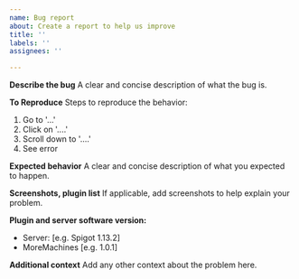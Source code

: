```yaml
---
name: Bug report
about: Create a report to help us improve
title: ''
labels: ''
assignees: ''

---
```


**Describe the bug**
A clear and concise description of what the bug is.

**To Reproduce**
Steps to reproduce the behavior:
1. Go to '...'
2. Click on '....'
3. Scroll down to '....'
4. See error

**Expected behavior**
A clear and concise description of what you expected to happen.

**Screenshots, plugin list**
If applicable, add screenshots to help explain your problem.

**Plugin and server software version:**
 - Server: [e.g. Spigot 1.13.2]
 - MoreMachines [e.g. 1.0.1]

**Additional context**
Add any other context about the problem here.
